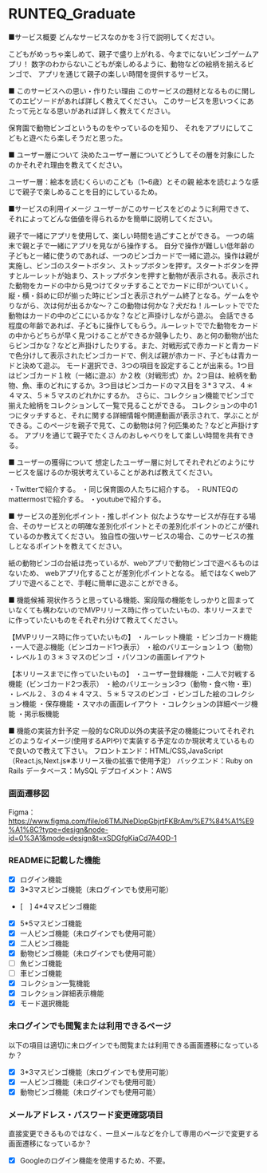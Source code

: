 # RUNTEQ_Graduate
■サービス概要 どんなサービスなのかを３行で説明してください。

こどもがめっちゃ楽しめて、親子で盛り上がれる、今までにないビンゴゲームアプリ！
数字のわからないこどもが楽しめるように、動物などの絵柄を揃えるビンゴで、
アプリを通じて親子の楽しい時間を提供するサービス。

■ このサービスへの思い・作りたい理由 このサービスの題材となるものに関してのエピソードがあれば詳しく教えてください。 このサービスを思いつくにあたって元となる思いがあれば詳しく教えてください。

保育園で動物ビンゴというものをやっているのを知り、
それをアプリにしてこどもと遊べたら楽しそうだと思った。

■ ユーザー層について 決めたユーザー層についてどうしてその層を対象にしたのかそれぞれ理由を教えてください。

ユーザー層：絵本を読むくらいのこども（1~6歳）とその親
絵本を読むような感じで親子で楽しめることを目的にしているため。

■サービスの利用イメージ ユーザーがこのサービスをどのように利用できて、それによってどんな価値を得られるかを簡単に説明してください。

親子で一緒にアプリを使用して、楽しい時間を過ごすことができる。
一つの端末で親と子で一緒にアプリを見ながら操作する。
自分で操作が難しい低年齢の子どもと一緒に使うのであれば、一つのビンゴカードで一緒に遊ぶ。操作は親が実施し、ビンゴのスタートボタン、ストップボタンを押す。スタートボタンを押すとルーレットが始まり、ストップボタンを押すと動物が表示される。表示された動物をカードの中から見つけてタッチすることでカードに印がついていく。縦・横・斜めに印が揃った時にビンゴと表示されゲーム終了となる。ゲームをやりながら、次は何が出るかな〜？この動物は何かな？犬だね！ルーレットででた動物はカードの中のどこにいるかな？などと声掛けしながら遊ぶ。
会話できる程度の年齢であれば、子どもに操作してもらう。ルーレットででた動物をカードの中からどちらが早く見つけることができるか競争したり、あと何の動物が出たらビンゴかな？などと声掛けしたりする。また、対戦形式で赤カードと青カードで色分けして表示されたビンゴカードで、例えば親が赤カード、子どもは青カードと決めて遊ぶ。
モード選択でき、3つの項目を設定することが出来る。1つ目はビンゴカード１枚（一緒に遊ぶ）か２枚（対戦形式）か。2つ目は、絵柄を動物、魚、車のどれにするか。3つ目はビンゴカードのマス目を３*３マス、４＊４マス、５＊５マスのどれかにするか。
さらに、コレクション機能でビンゴで揃えた絵柄をコレクションして一覧で見ることができる。
コレクションの中の1つにタッチすると、それに関する詳細情報や関連動画が表示されて、学ぶことができる。このページを親子で見て、この動物は何？何匹集めた？などと声掛けする。
アプリを通じて親子でたくさんのおしゃべりをして楽しい時間を共有できる。

■ ユーザーの獲得について 想定したユーザー層に対してそれぞれどのようにサービスを届けるのか現状考えていることがあれば教えてください。

・Twitterで紹介する。
・同じ保育園の人たちに紹介する。
・RUNTEQのmattermostで紹介する。
・youtubeで紹介する。

■ サービスの差別化ポイント・推しポイント 似たようなサービスが存在する場合、そのサービスとの明確な差別化ポイントとその差別化ポイントのどこが優れているのか教えてください。 独自性の強いサービスの場合、このサービスの推しとなるポイントを教えてください。

紙の動物ビンゴの台紙は売っているが、webアプリで動物ビンゴで遊べるものはないため、
webアプリ化することが差別化ポイントとなる。
紙ではなくwebアプリで遊べることで、手軽に簡単に遊ぶことができる。

■ 機能候補 現状作ろうと思っている機能、案段階の機能をしっかりと固まっていなくても構わないのでMVPリリース時に作っていたいもの、本リリースまでに作っていたいものをそれぞれ分けて教えてください。

【MVPリリース時に作っていたいもの】
・ルーレット機能
・ビンゴカード機能
・一人で遊ぶ機能（ビンゴカード1つ表示）
・絵のバリエーション１つ（動物）
・レベル１の３＊３マスのビンゴ
・パソコンの画面レイアウト

【本リリースまでに作っていたいもの】
・ユーザー登録機能
・二人で対戦する機能（ビンゴカード2つ表示）
・絵のバリエーション3つ（動物・食べ物・車）
・レベル２、３の４＊４マス、５＊５マスのビンゴ
・ビンゴした絵のコレクション機能
・保存機能
・スマホの画面レイアウト
・コレクションの詳細ページ機能
・掲示板機能


■ 機能の実装方針予定 一般的なCRUD以外の実装予定の機能についてそれぞれどのようなイメージ(使用するAPIや)で実装する予定なのか現状考えているもので良いので教えて下さい。
フロントエンド：HTML/CSS,JavaScript（React.js,Next.js※本リリース後の拡張で使用予定）
バックエンド：Ruby on Rails
データベース：MySQL
デプロイメント：AWS

### 画面遷移図
Figma：https://www.figma.com/file/o6TMJNeDlopGbjrtFKBrAm/%E7%84%A1%E9%A1%8C?type=design&node-id=0%3A1&mode=design&t=xSDGfgKiaCd7A4OD-1

### READMEに記載した機能
- [x] ログイン機能
- [x] 3*3マスビンゴ機能（未ログインでも使用可能）
- [　] 4*4マスビンゴ機能
- [x] 5*5マスビンゴ機能
- [x] 一人ビンゴ機能（未ログインでも使用可能）
- [x] 二人ビンゴ機能
- [x] 動物ビンゴ機能（未ログインでも使用可能）
- [ ] 魚ビンゴ機能
- [ ] 車ビンゴ機能
- [x] コレクション一覧機能
- [x] コレクション詳細表示機能
- [x] モード選択機能

### 未ログインでも閲覧または利用できるページ
以下の項目は適切に未ログインでも閲覧または利用できる画面遷移になっているか？
- [x] 3*3マスビンゴ機能（未ログインでも使用可能）
- [x] 一人ビンゴ機能（未ログインでも使用可能）
- [x] 動物ビンゴ機能（未ログインでも使用可能）

### メールアドレス・パスワード変更確認項目
直接変更できるものではなく、一旦メールなどを介して専用のページで変更する画面遷移になっているか？
- [x] Googleのログイン機能を使用するため、不要。